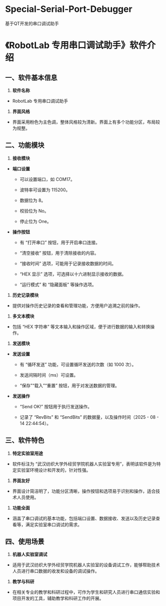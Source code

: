 # Special-Serial-Port-Debugger

基于QT开发的串口调试助手

# 《RobotLab 专用串口调试助手》软件介绍

## 一、软件基本信息

1. **软件名称**
* RobotLab 专用串口调试助手
1. **界面风格**
* 界面采用粉色为主色调，整体风格较为清新。界面上有多个功能分区，布局较为规整。

## 二、功能模块

1. **接收模块**
* **端口设置**
  
  * 可以设置端口，如 COM17。
  
  * 波特率可设置为 115200。
  
  * 数据位为 8。
  
  * 校验位为 No。
  
  * 停止位为 One。

* **操作按钮**
  
  * 有 “打开串口” 按钮，用于开启串口连接。
  
  * “清空接收” 按钮，用于清除接收的内容。
  
  * “接收时间” 选项，可能用于记录接收数据的时间。
  
  * “HEX 显示” 选项，可选择以十六进制显示接收的数据。
  
  * “运行模式” 和 “隐藏面板” 等操作选项。
1. **历史记录模块**
* 提供对操作历史记录的查看和管理功能，方便用户追溯之前的操作。
1. **多文本模块**
* 包括 “HEX 字符串” 等文本输入和操作区域，便于进行数据的输入和转换操作。
1. **发送模块**
* **发送设置**
  
  * 有 “循环发送” 功能，可设置循环发送的次数（如 1000 次）。
  
  * 发送间隔时间（ms）可设置。
  
  * “保存”“载入”“重置” 按钮，用于对发送数据的管理。

* **发送操作**
  
  * “Send OK!” 按钮用于执行发送操作。
  
  * 记录了 “RevBits” 和 “SendBits” 的数据量，以及操作时间（2025 - 08 - 14 22:44:54）。

## 三、软件特色

1. **特定实验室用途**
* 软件标注为 “武汉纺织大学外经贸学院机器人实验室专用”，表明该软件是为特定实验室环境设计和开发的，针对性强。
1. **界面友好**
* 界面设计简洁明了，功能分区清晰，操作按钮和选项易于识别和操作，适合技术人员使用。
1. **功能全面**
* 涵盖了串口调试的基本功能，包括端口设置、数据接收、发送以及历史记录查看等，满足实验室串口调试的需求。

## 四、使用场景

1. **机器人实验室调试**
* 适用于武汉纺织大学外经贸学院机器人实验室的设备调试工作，能够帮助技术人员进行串口数据的收发和设备的调试操作。
1. **教学与科研**
* 在相关专业的教学和科研过程中，可作为学生和研究人员进行串口通信实验和项目开发的工具，辅助教学和科研工作的开展。
